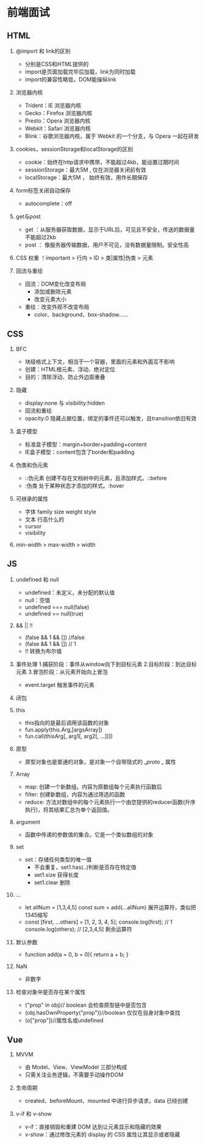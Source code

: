 # 前端面试

## HTML

1. @import 和 link的区别
    * 分别是CSS和HTML提供的
    * import是页面加载完毕后加载，link为同时加载
    * import的兼容性略低，DOM能操纵link

2. 浏览器内核
    * Trident：IE 浏览器内核
    * Gecko：Firefox 浏览器内核
    * Presto：Opera 浏览器内核
    * Webkit：Safari 浏览器内核
    * Blink：谷歌浏览器内核，属于 Webkit 的一个分支，与 Opera 一起在研发

3. cookies，sessionStorage和localStorage的区别
    * cookie：始终在http请求中携带，不能超过4kb，能设置过期时间
    * sessionStorage：最大5M , 仅在浏览器关闭前有效
    * localStorage：最大5M ， 始终有效，用作长期保存

4. form标签关闭自动保存
    * autocomplete：off

5. get与post
    * get ：从服务器获取数据，显示于URL后，可见且不安全，传送的数据量不能超过2kb
    * post ： 像服务器传输数据，用户不可见，没有数据量限制。安全性高

6. CSS 权重
    ！important > 行内 > ID > 类|属性|伪类 > 元素

7. 回流与重绘
    * 回流：DOM变化改变布局
        * 添加或删除元素
        * 改变元素大小
    * 重绘：改变外观不改变布局
        * color、background、box-shadow……

## CSS

1. BFC
    * 块级格式上下文，相当于一个容器，里面的元素和外面互不影响
    * 创建：HTML根元素、浮动、绝对定位
    * 目的：清除浮动、防止外边距重叠

2. 隐藏
    * display:none 与 visibility:hidden
    * 回流和重绘
    * opacity:0 隐藏占据位置，绑定的事件还可以触发，且transition依旧有效

3. 盒子模型
    * 标准盒子模型：margin+border+padding+content
    * IE盒子模型：content包含了border和padding

4. 伪类和伪元素
    * ::伪元素 创建不存在文档树中的元素，且添加样式。::before
    * :伪类 处于某种状态才添加的样式。:hover

5. 可继承的属性
    * 字体 family size weight style
    * 文本 行高什么的
    * cursor
    * visibility

6. min-width > max-width > width

## JS

1. undefined 和 null
    * undefined：未定义，未分配的默认值
    * null：空值
    * undefined === null(false)
    * undefined == null(true)

2. && || !!
    * (false && 1 && []) //false
    * (false && 1 && []) // 1
    * !! 转换为布尔值

3. 事件处理
    1.捕获阶段：事件从window向下到目标元素
    2.目标阶段：到达目标元素
    3.冒泡阶段：从元素开始向上冒泡
    * event.target 触发事件的元素

4. 闭包

5. this
    * this指向的是最后调用该函数的对象
    * fun.apply(this.Arg,[argsArray])
    * fun.call(thisArg[, arg1[, arg2[, ...]]])

6. 原型
    * 原型对象也是普通的对象，是对象一个自带隐式的 __proto_ _ 属性

7. Array
    * map: 创建一个新数组。内容为原数组每个元素执行函数后
    * filter: 创建新数组，内容为通过筛选的函数
    * reduce: 方法对数组中的每个元素执行一个由您提供的reducer函数(升序执行)，将其结果汇总为单个返回值。

8. argument
    * 函数中传递的参数值的集合。它是一个类似数组的对象

9. set
    * set：存储任何类型的唯一值
        * 不会重复，set1.has(..)判断是否存在特定值
        * set1.size 获得长度
        * set1.clear 删除

10. ...
    * let allNum = [1,3,4,5]
    const sum = add(...allNum)
    展开运算符，类似把1345缩写
    * const [first, ...others] = [1, 2, 3, 4, 5];
    console.log(first); // 1
    console.log(others); // [2,3,4,5]
    剩余运算符

11. 默认参数
    * function add(a = 0, b = 0){
    return a + b;
    }

12. NaN
    * 非数字

13. 检查对象中是否存在某个属性
    * ("prop" in obj)// boolean 会检查原型链中是否包含
    * (obj.hasOwnProperty("prop"))//boolean 仅仅在自身对象中查找
    * (o["prop"])//属性名或undefined

## Vue

1. MVVM
    * 由 Model、View、ViewModel 三部分构成
    * 只需关注业务逻辑，不需要手动操作DOM

2. 生命周期
    * created、beforeMount、mounted 中进行异步请求，data 已经创建

3. v-if 和 v-show
    * v-if：直接销毁和重建 DOM 达到让元素显示和隐藏的效果
    * v-show：通过修改元素的 display 的 CSS 属性让其显示或者隐藏
